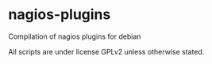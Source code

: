 nagios-plugins
==============

Compilation of nagios plugins for debian

All scripts are under license GPLv2 unless otherwise stated.

